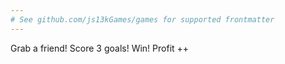```yaml
---
# See github.com/js13kGames/games for supported frontmatter
---
```

Grab a friend!
Score 3 goals!
Win!
Profit ++